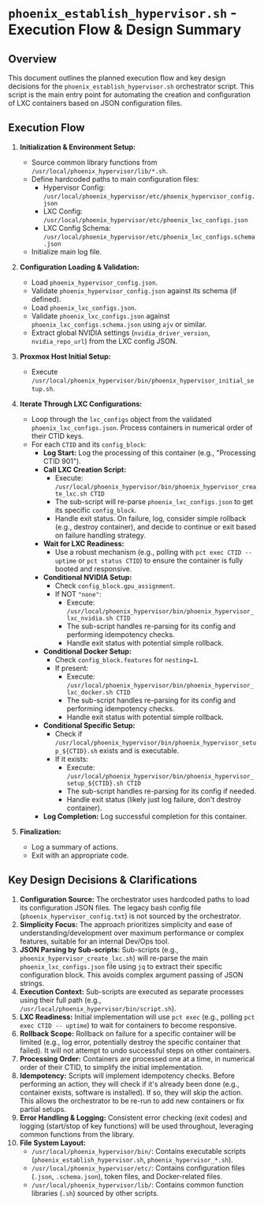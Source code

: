 # `phoenix_establish_hypervisor.sh` - Execution Flow & Design Summary

## Overview

This document outlines the planned execution flow and key design decisions for the `phoenix_establish_hypervisor.sh` orchestrator script. This script is the main entry point for automating the creation and configuration of LXC containers based on JSON configuration files.

## Execution Flow

1.  **Initialization & Environment Setup:**
    *   Source common library functions from `/usr/local/phoenix_hypervisor/lib/*.sh`.
    *   Define hardcoded paths to main configuration files:
        *   Hypervisor Config: `/usr/local/phoenix_hypervisor/etc/phoenix_hypervisor_config.json`
        *   LXC Config: `/usr/local/phoenix_hypervisor/etc/phoenix_lxc_configs.json`
        *   LXC Config Schema: `/usr/local/phoenix_hypervisor/etc/phoenix_lxc_configs.schema.json`
    *   Initialize main log file.

2.  **Configuration Loading & Validation:**
    *   Load `phoenix_hypervisor_config.json`.
    *   Validate `phoenix_hypervisor_config.json` against its schema (if defined).
    *   Load `phoenix_lxc_configs.json`.
    *   Validate `phoenix_lxc_configs.json` against `phoenix_lxc_configs.schema.json` using `ajv` or similar.
    *   Extract global NVIDIA settings (`nvidia_driver_version`, `nvidia_repo_url`) from the LXC config JSON.

3.  **Proxmox Host Initial Setup:**
    *   Execute `/usr/local/phoenix_hypervisor/bin/phoenix_hypervisor_initial_setup.sh`.

4.  **Iterate Through LXC Configurations:**
    *   Loop through the `lxc_configs` object from the validated `phoenix_lxc_configs.json`. Process containers in numerical order of their CTID keys.
    *   For each `CTID` and its `config_block`:
        *   **Log Start:** Log the processing of this container (e.g., "Processing CTID 901").
        *   **Call LXC Creation Script:**
            *   Execute: `/usr/local/phoenix_hypervisor/bin/phoenix_hypervisor_create_lxc.sh CTID`
            *   The sub-script will re-parse `phoenix_lxc_configs.json` to get its specific `config_block`.
            *   Handle exit status. On failure, log, consider simple rollback (e.g., destroy container), and decide to continue or exit based on failure handling strategy.
        *   **Wait for LXC Readiness:**
            *   Use a robust mechanism (e.g., polling with `pct exec CTID -- uptime` or `pct status CTID`) to ensure the container is fully booted and responsive.
        *   **Conditional NVIDIA Setup:**
            *   Check `config_block.gpu_assignment`.
            *   If NOT `"none"`:
                *   Execute: `/usr/local/phoenix_hypervisor/bin/phoenix_hypervisor_lxc_nvidia.sh CTID`
                *   The sub-script handles re-parsing for its config and performing idempotency checks.
                *   Handle exit status with potential simple rollback.
        *   **Conditional Docker Setup:**
            *   Check `config_block.features` for `nesting=1`.
            *   If present:
                *   Execute: `/usr/local/phoenix_hypervisor/bin/phoenix_hypervisor_lxc_docker.sh CTID`
                *   The sub-script handles re-parsing for its config and performing idempotency checks.
                *   Handle exit status with potential simple rollback.
        *   **Conditional Specific Setup:**
            *   Check if `/usr/local/phoenix_hypervisor/bin/phoenix_hypervisor_setup_${CTID}.sh` exists and is executable.
            *   If it exists:
                *   Execute: `/usr/local/phoenix_hypervisor/bin/phoenix_hypervisor_setup_${CTID}.sh CTID`
                *   The sub-script handles re-parsing for its config if needed.
                *   Handle exit status (likely just log failure, don't destroy container).
        *   **Log Completion:** Log successful completion for this container.

5.  **Finalization:**
    *   Log a summary of actions.
    *   Exit with an appropriate code.

## Key Design Decisions & Clarifications

1.  **Configuration Source:** The orchestrator uses hardcoded paths to load its configuration JSON files. The legacy bash config file (`phoenix_hypervisor_config.txt`) is not sourced by the orchestrator.
2.  **Simplicity Focus:** The approach prioritizes simplicity and ease of understanding/development over maximum performance or complex features, suitable for an internal Dev/Ops tool.
3.  **JSON Parsing by Sub-scripts:** Sub-scripts (e.g., `phoenix_hypervisor_create_lxc.sh`) will re-parse the main `phoenix_lxc_configs.json` file using `jq` to extract their specific configuration block. This avoids complex argument passing of JSON strings.
4.  **Execution Context:** Sub-scripts are executed as separate processes using their full path (e.g., `/usr/local/phoenix_hypervisor/bin/script.sh`).
5.  **LXC Readiness:** Initial implementation will use `pct exec` (e.g., polling `pct exec CTID -- uptime`) to wait for containers to become responsive.
6.  **Rollback Scope:** Rollback on failure for a specific container will be limited (e.g., log error, potentially destroy the specific container that failed). It will not attempt to undo successful steps on other containers.
7.  **Processing Order:** Containers are processed one at a time, in numerical order of their CTID, to simplify the initial implementation.
8.  **Idempotency:** Scripts will implement idempotency checks. Before performing an action, they will check if it's already been done (e.g., container exists, software is installed). If so, they will skip the action. This allows the orchestrator to be re-run to add new containers or fix partial setups.
9.  **Error Handling & Logging:** Consistent error checking (exit codes) and logging (start/stop of key functions) will be used throughout, leveraging common functions from the library.
10. **File System Layout:**
    *   `/usr/local/phoenix_hypervisor/bin/`: Contains executable scripts (`phoenix_establish_hypervisor.sh`, `phoenix_hypervisor_*.sh`).
    *   `/usr/local/phoenix_hypervisor/etc/`: Contains configuration files (`.json`, `.schema.json`), token files, and Docker-related files.
    *   `/usr/local/phoenix_hypervisor/lib/`: Contains common function libraries (`.sh`) sourced by other scripts.